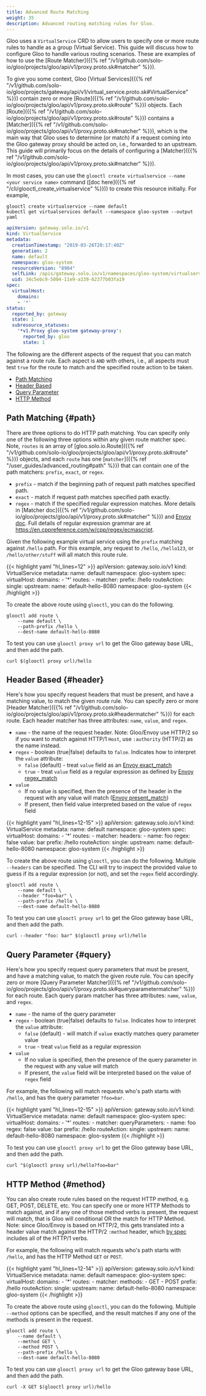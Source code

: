 ```yaml
---
title: Advanced Route Matching
weight: 35
description: Advanced routing matching rules for Gloo.
---
```


Gloo uses a `VirtualService` CRD to allow users to specify one or more route rules to handle as a group (Virtual Service).
This guide will discuss how to configure Gloo to handle various routing scenarios. These are examples of how
to use the [Route Matcher]({{% ref "/v1/github.com/solo-io/gloo/projects/gloo/api/v1/proxy.proto.sk#matcher" %}}).

To give you some context, Gloo [Virtual Services]({{% ref "/v1/github.com/solo-io/gloo/projects/gateway/api/v1/virtual_service.proto.sk#VirtualService" %}}) contain zero or more [Route]({{% ref "/v1/github.com/solo-io/gloo/projects/gloo/api/v1/proxy.proto.sk#route" %}}) objects.
Each [Route]({{% ref "/v1/github.com/solo-io/gloo/projects/gloo/api/v1/proxy.proto.sk#route" %}}) contains a
[Matcher]({{% ref "/v1/github.com/solo-io/gloo/projects/gloo/api/v1/proxy.proto.sk#matcher" %}}), which is the main
way that Gloo uses to determine (or match) if a request coming into the Gloo gateway proxy should be acted on, i.e.,
forwarded to an upstream. This guide will primarily focus on the details of configuring a
[Matcher]({{% ref "/v1/github.com/solo-io/gloo/projects/gloo/api/v1/proxy.proto.sk#matcher" %}}).

In most cases, you can use the `glooctl create virtualservice --name <your service name>` command ([doc here]({{% ref "/cli/glooctl_create_virtualservice" %}}))
to create this resource initially. For example,

```shell
glooctl create virtualservice --name default
kubectl get virtualservices default --namespace gloo-system --output yaml
```

```yaml
apiVersion: gateway.solo.io/v1
kind: VirtualService
metadata:
  creationTimestamp: "2019-03-26T20:17:40Z"
  generation: 2
  name: default
  namespace: gloo-system
  resourceVersion: "8904"
  selfLink: /apis/gateway.solo.io/v1/namespaces/gloo-system/virtualservices/default
  uid: 34c5ebc9-5004-11e9-a339-62377b03fa19
spec:
  virtualHost:
    domains:
    - '*'
status:
  reported_by: gateway
  state: 1
  subresource_statuses:
    '*v1.Proxy gloo-system gateway-proxy':
      reported_by: gloo
      state: 1
```

The following are the different aspects of the request that you can match against a route rule. Each aspect is `AND`
with others, i.e., all aspects must test `true` for the route to match and the specified route action to be taken.

* [Path Matching](#path)
* [Header Based](#header)
* [Query Parameter](#query)
* [HTTP Method](#method)

## Path Matching {#path}

There are three options to do HTTP path matching. You can specify only one of the following three options within any given
route matcher spec. Note, `routes` is an array of [gloo.solo.io.Route]({{% ref "/v1/github.com/solo-io/gloo/projects/gloo/api/v1/proxy.proto.sk#route" %}})
objects, and each `route` has one [`matcher`]({{% ref "/user_guides/advanced_routing#path" %}}) that can contain one of
the path matchers: `prefix`, `exact`, or `regex`.

* `prefix` - match if the beginning path of request path matches specified path.
* `exact` - match if request path matches specified path exactly.
* `regex` - match if the specified regular expression matches. More details in [Matcher doc]({{% ref "/v1/github.com/solo-io/gloo/projects/gloo/api/v1/proxy.proto.sk#matcher" %}})
and [Envoy doc](https://www.envoyproxy.io/docs/envoy/latest/api-v2/api/v2/route/route.proto#envoy-api-msg-route-routematch).
Full details of regular expression grammar are at <https://en.cppreference.com/w/cpp/regex/ecmascript>.

Given the following example virtual service using the `prefix` matching against `/hello` path. For this example,
any request to `/hello`, `/hello123`, or `/hello/other/stuff` will all match this route rule.

{{< highlight yaml "hl_lines=12" >}}
apiVersion: gateway.solo.io/v1
kind: VirtualService
metadata:
  name: default
  namespace: gloo-system
spec:
  virtualHost:
    domains:
    - '*'
    routes:
    - matcher:
        prefix: /hello
      routeAction:
        single:
          upstream:
            name: default-hello-8080
            namespace: gloo-system
{{< /highlight >}}

To create the above route using `glooctl`, you can do the following.

```shell
glooctl add route \
    --name default \
    --path-prefix /hello \
    --dest-name default-hello-8080
```

To test you can use `glooctl proxy url` to get the Gloo gateway base URL, and then add the path.

```shell
curl $(glooctl proxy url)/hello
```

## Header Based {#header}

Here's how you specify request headers that must be present, and have a matching value, to match the given route rule.
You can specify zero or more [Header Matcher]({{% ref "/v1/github.com/solo-io/gloo/projects/gloo/api/v1/proxy.proto.sk#headermatcher" %}})
for each route. Each header matcher has three attributes: `name`, `value`, and `regex`.

* `name` - the name of the request header. Note: Gloo/Envoy use HTTP/2 so if you want to match against HTTP/1 `Host`,
use `:authority` (HTTP/2) as the name instead.
* `regex` - boolean (true|false) defaults to `false`. Indicates how to interpret the `value` attribute:
  * `false` (default) - treat `value` field as an [Envoy exact_match](https://www.envoyproxy.io/docs/envoy/latest/api-v2/api/v2/route/route.proto#envoy-api-field-route-headermatcher-exact-match)
  * `true` - treat `value` field as a regular expression as defined by [Envoy regex_match](https://www.envoyproxy.io/docs/envoy/latest/api-v2/api/v2/route/route.proto#envoy-api-field-route-headermatcher-regex-match)
* `value`
  * If no value is specified, then the presence of the header in the request with any value will match
([Envoy present_match](https://www.envoyproxy.io/docs/envoy/latest/api-v2/api/v2/route/route.proto#envoy-api-field-route-headermatcher-present-match))
  * If present, then field value interpreted based on the value of `regex` field

{{< highlight yaml "hl_lines=12-15" >}}
apiVersion: gateway.solo.io/v1
kind: VirtualService
metadata:
  name: default
  namespace: gloo-system
spec:
  virtualHost:
    domains:
    - '*'
    routes:
    - matcher:
        headers:
        - name: foo
          regex: false
          value: bar
        prefix: /hello
      routeAction:
        single:
          upstream:
            name: default-hello-8080
            namespace: gloo-system
{{< /highlight >}}

To create the above route using `glooctl`, you can do the following. Multiple `--headers` can be specified. The CLI will
try to inspect the provided value to guess if its a regular expression (or not), and set the `regex` field accordingly.

```shell
glooctl add route \
    --name default \
    --header "foo=bar" \
    --path-prefix /hello \
    --dest-name default-hello-8080
```

To test you can use `glooctl proxy url` to get the Gloo gateway base URL, and then add the path.

```shell
curl --header "foo: bar" $(glooctl proxy url)/hello
```

## Query Parameter {#query}

Here's how you specify request query parameters that must be present, and have a matching value, to match the given
route rule. You can specify zero or more [Query Parameter Matcher]({{% ref "/v1/github.com/solo-io/gloo/projects/gloo/api/v1/proxy.proto.sk#queryparametermatcher" %}})
for each route. Each query param matcher has three attributes: `name`, `value`, and `regex`.

* `name` - the name of the query parameter
* `regex` - boolean (true|false) defaults to `false`. Indicates how to interpret the `value` attribute:
  * `false` (default) - will match if `value` exactly matches query parameter value
  * `true` - treat `value` field as a regular expression
* `value`
  * If no value is specified, then the presence of the query parameter in the request with any value will match
  * If present, the `value` field will be interpreted based on the value of `regex` field

For example, the following will match requests who's path starts with `/hello`, and has the query parameter `?foo=bar`.

{{< highlight yaml "hl_lines=12-15" >}}
apiVersion: gateway.solo.io/v1
kind: VirtualService
metadata:
  name: default
  namespace: gloo-system
spec:
  virtualHost:
    domains:
    - '*'
    routes:
    - matcher:
        queryParameters:
        - name: foo
          regex: false
          value: bar
        prefix: /hello
      routeAction:
        single:
          upstream:
            name: default-hello-8080
            namespace: gloo-system
{{< /highlight >}}

To test you can use `glooctl proxy url` to get the Gloo gateway base URL, and then add the path.

```shell
curl "$(glooctl proxy url)/hello?foo=bar"
```

## HTTP Method {#method}

You can also create route rules based on the request HTTP method, e.g. GET, POST, DELETE, etc. You can specify one or
more HTTP Methods to match against, and if any one of those method verbs is present, the request will match, that is
Gloo will conditional OR the match for HTTP Method. Note: since Gloo/Envoy is based on HTTP/2, this gets translated
into a header value match against the HTTP/2 `:method` header, which [by spec](https://http2.github.io/http2-spec/#HttpRequest)
includes all of the HTTP/1 verbs.

For example, the following will match requests who's path starts with `/hello`, and has the HTTP Method `GET` or `POST`.

{{< highlight yaml "hl_lines=12-14" >}}
apiVersion: gateway.solo.io/v1
kind: VirtualService
metadata:
  name: default
  namespace: gloo-system
spec:
  virtualHost:
    domains:
    - '*'
    routes:
    - matcher:
        methods:
        - GET
        - POST
        prefix: /hello
      routeAction:
        single:
          upstream:
            name: default-hello-8080
            namespace: gloo-system
{{< /highlight >}}

To create the above route using `glooctl`, you can do the following. Multiple `--method` options can be specified, and
the result matches if any one of the methods is present in the request.

```shell
glooctl add route \
    --name default \
    --method GET \
    --method POST \
    --path-prefix /hello \
    --dest-name default-hello-8080
```

To test you can use `glooctl proxy url` to get the Gloo gateway base URL, and then add the path.

```shell
curl -X GET $(glooctl proxy url)/hello
```